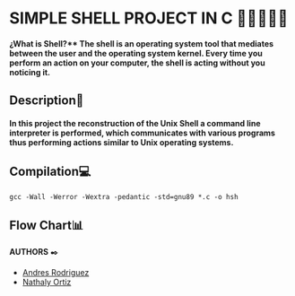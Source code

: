 # SIMPLE SHELL PROJECT IN C 👩‍💻🔛👨‍💻

#### ¿What is Shell?** The shell is an operating system tool that mediates between the user and the operating system kernel. Every time you perform an action on your computer, the shell is acting without you noticing it.

## Description📝
#### In this project the reconstruction of the Unix Shell a command line interpreter is performed, which communicates with various programs thus performing actions similar to Unix operating systems.

## Compilation💻
`gcc -Wall -Werror -Wextra -pedantic -std=gnu89 *.c -o hsh`

## Flow Chart📊

**AUTHORS** ✒️

- [Andres Rodriguez](https://github.com/Andres98100 "Jaime Andres Rodriguez")
- [Nathaly Ortiz](https://github.com/Natha0b "Nathaly Ortiz")
